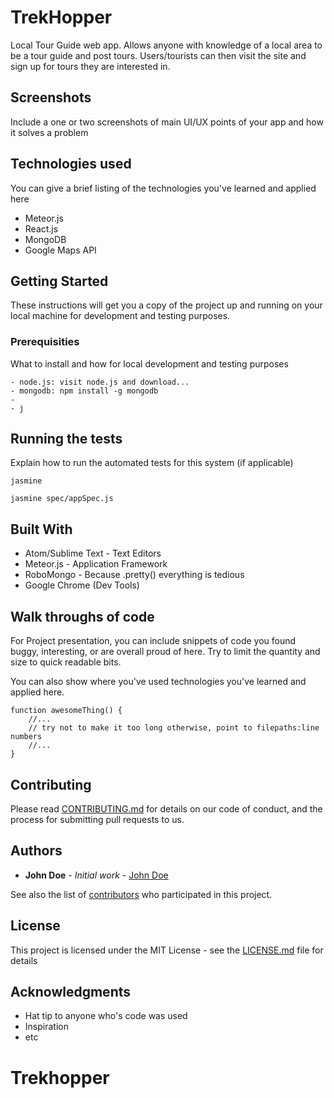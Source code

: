 # TrekHopper

Local Tour Guide web app. Allows anyone with knowledge of a local area to be a tour guide and post tours. Users/tourists can then visit the site and sign up for tours they are interested in.

## Screenshots
Include a one or two screenshots of main UI/UX points of your app and how it solves a problem

## Technologies used
You can give a brief listing of the technologies you've learned and applied here
- Meteor.js
- React.js
- MongoDB
- Google Maps API

## Getting Started

These instructions will get you a copy of the project up and running on your local machine for development and testing purposes.

### Prerequisities

What to install and how for local development and testing purposes

```
- node.js: visit node.js and download...
- mongodb: npm install -g mongodb
-
- j
```

## Running the tests

Explain how to run the automated tests for this system (if applicable)

```
jasmine

jasmine spec/appSpec.js
```

## Built With

* Atom/Sublime Text - Text Editors
* Meteor.js - Application Framework
* RoboMongo - Because .pretty() everything is tedious
* Google Chrome (Dev Tools)

## Walk throughs of code
For Project presentation, you can include snippets of code you found buggy, interesting, or are overall proud of here.  Try to limit the quantity and size to quick readable bits.

You can also show where you've used technologies you've learned and applied here.

```
function awesomeThing() {
    //...
    // try not to make it too long otherwise, point to filepaths:line numbers
    //...
}
```

## Contributing

Please read [CONTRIBUTING.md](CONTRIBUTING.md) for details on our code of conduct, and the process for submitting pull requests to us.

## Authors

* **John Doe** - *Initial work* - [John Doe](https://github.com)

See also the list of [contributors](https://github.com/your/project/contributors) who participated in this project.

## License

This project is licensed under the MIT License - see the [LICENSE.md](LICENSE.md) file for details

## Acknowledgments

* Hat tip to anyone who's code was used
* Inspiration
* etc
# Trekhopper
